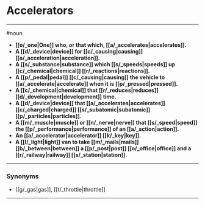 # Accelerators
---
#noun
- **[[o/_one|One]] who, or that which, [[a/_accelerates|accelerates]].**
- **A [[d/_device|device]] for [[c/_causing|causing]] [[a/_acceleration|acceleration]].**
- **A [[s/_substance|substance]] which [[s/_speeds|speeds]] up [[c/_chemical|chemical]] [[r/_reactions|reactions]].**
- **A [[p/_pedal|pedal]] [[c/_causing|causing]] the vehicle to [[a/_accelerate|accelerate]] when it is [[p/_pressed|pressed]].**
- **A [[c/_chemical|chemical]] that [[r/_reduces|reduces]] [[d/_development|development]] time.**
- **A [[d/_device|device]] that [[a/_accelerates|accelerates]] [[c/_charged|charged]] [[s/_subatomic|subatomic]] [[p/_particles|particles]].**
- **A [[m/_muscle|muscle]] or [[n/_nerve|nerve]] that [[s/_speed|speed]] the [[p/_performance|performance]] of an [[a/_action|action]].**
- **An [[a/_accelerator|accelerator]] [[k/_key|key]].**
- **A [[l/_light|light]] van to take [[m/_mails|mails]] [[b/_between|between]] a [[p/_post|post]] [[o/_office|office]] and a [[r/_railway|railway]] [[s/_station|station]].**
---
### Synonyms
- [[g/_gas|gas]], [[t/_throttle|throttle]]
---
